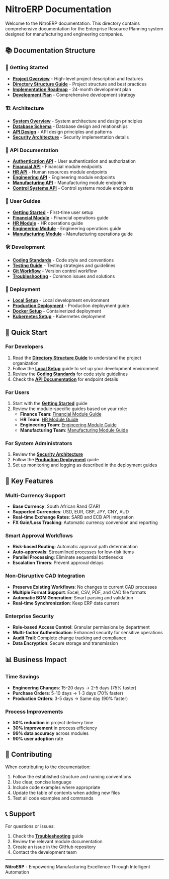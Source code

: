 # NitroERP Documentation

Welcome to the NitroERP documentation. This directory contains comprehensive documentation for the Enterprise Resource Planning system designed for manufacturing and engineering companies.

## 📚 Documentation Structure

### 🚀 Getting Started
- **[Project Overview](../README.md)** - High-level project description and features
- **[Directory Structure Guide](../DIRECTORY_STRUCTURE_GUIDE.md)** - Project structure and best practices
- **[Implementation Roadmap](../IMPLEMENTATION_ROADMAP.md)** - 24-month development plan
- **[Development Plan](../NITROERP_DEVELOPMENT_PLAN.md)** - Comprehensive development strategy

### 🏗️ Architecture
- **[System Overview](./architecture/overview.md)** - System architecture and design principles
- **[Database Schema](./architecture/database-schema.md)** - Database design and relationships
- **[API Design](./architecture/api-design.md)** - API design principles and patterns
- **[Security Architecture](./architecture/security.md)** - Security implementation details

### 📖 API Documentation
- **[Authentication API](./api/authentication.md)** - User authentication and authorization
- **[Financial API](./api/financial.md)** - Financial module endpoints
- **[HR API](./api/hr.md)** - Human resources module endpoints
- **[Engineering API](./api/engineering.md)** - Engineering module endpoints
- **[Manufacturing API](./api/manufacturing.md)** - Manufacturing module endpoints
- **[Control Systems API](./api/control.md)** - Control systems module endpoints

### 👥 User Guides
- **[Getting Started](./user-guides/getting-started.md)** - First-time user setup
- **[Financial Module](./user-guides/financial-module.md)** - Financial operations guide
- **[HR Module](./user-guides/hr-module.md)** - HR operations guide
- **[Engineering Module](./user-guides/engineering-module.md)** - Engineering operations guide
- **[Manufacturing Module](./user-guides/manufacturing-module.md)** - Manufacturing operations guide

### 🛠️ Development
- **[Coding Standards](./development/coding-standards.md)** - Code style and conventions
- **[Testing Guide](./development/testing-guide.md)** - Testing strategies and guidelines
- **[Git Workflow](./development/git-workflow.md)** - Version control workflow
- **[Troubleshooting](./development/troubleshooting.md)** - Common issues and solutions

### 🚀 Deployment
- **[Local Setup](./deployment/local-setup.md)** - Local development environment
- **[Production Deployment](./deployment/production-deployment.md)** - Production deployment guide
- **[Docker Setup](./deployment/docker-setup.md)** - Containerized deployment
- **[Kubernetes Setup](./deployment/kubernetes-setup.md)** - Kubernetes deployment

## 🎯 Quick Start

### For Developers
1. Read the **[Directory Structure Guide](../DIRECTORY_STRUCTURE_GUIDE.md)** to understand the project organization
2. Follow the **[Local Setup](./deployment/local-setup.md)** guide to set up your development environment
3. Review the **[Coding Standards](./development/coding-standards.md)** for code style guidelines
4. Check the **[API Documentation](./api/)** for endpoint details

### For Users
1. Start with the **[Getting Started](./user-guides/getting-started.md)** guide
2. Review the module-specific guides based on your role:
   - **Finance Team**: [Financial Module Guide](./user-guides/financial-module.md)
   - **HR Team**: [HR Module Guide](./user-guides/hr-module.md)
   - **Engineering Team**: [Engineering Module Guide](./user-guides/engineering-module.md)
   - **Manufacturing Team**: [Manufacturing Module Guide](./user-guides/manufacturing-module.md)

### For System Administrators
1. Review the **[Security Architecture](./architecture/security.md)**
2. Follow the **[Production Deployment](./deployment/production-deployment.md)** guide
3. Set up monitoring and logging as described in the deployment guides

## 🔧 Key Features

### Multi-Currency Support
- **Base Currency**: South African Rand (ZAR)
- **Supported Currencies**: USD, EUR, GBP, JPY, CNY, AUD
- **Real-time Exchange Rates**: SARB and ECB API integration
- **FX Gain/Loss Tracking**: Automatic currency conversion and reporting

### Smart Approval Workflows
- **Risk-based Routing**: Automatic approval path determination
- **Auto-approvals**: Streamlined processes for low-risk items
- **Parallel Processing**: Eliminate sequential bottlenecks
- **Escalation Timers**: Prevent approval delays

### Non-Disruptive CAD Integration
- **Preserve Existing Workflows**: No changes to current CAD processes
- **Multiple Format Support**: Excel, CSV, PDF, and CAD file formats
- **Automatic BOM Generation**: Smart parsing and validation
- **Real-time Synchronization**: Keep ERP data current

### Enterprise Security
- **Role-based Access Control**: Granular permissions by department
- **Multi-factor Authentication**: Enhanced security for sensitive operations
- **Audit Trail**: Complete change tracking and compliance
- **Data Encryption**: Secure storage and transmission

## 📊 Business Impact

### Time Savings
- **Engineering Changes**: 15-20 days → 2-5 days (75% faster)
- **Purchase Orders**: 5-10 days → 1-3 days (70% faster)
- **Production Orders**: 3-5 days → Same day (90% faster)

### Process Improvements
- **50% reduction** in project delivery time
- **30% improvement** in process efficiency
- **99% data accuracy** across modules
- **90% user adoption** rate

## 🤝 Contributing

When contributing to the documentation:

1. Follow the established structure and naming conventions
2. Use clear, concise language
3. Include code examples where appropriate
4. Update the table of contents when adding new files
5. Test all code examples and commands

## 📞 Support

For questions or issues:

1. Check the **[Troubleshooting](./development/troubleshooting.md)** guide
2. Review the relevant module documentation
3. Create an issue in the GitHub repository
4. Contact the development team

---

**NitroERP** - Empowering Manufacturing Excellence Through Intelligent Automation 